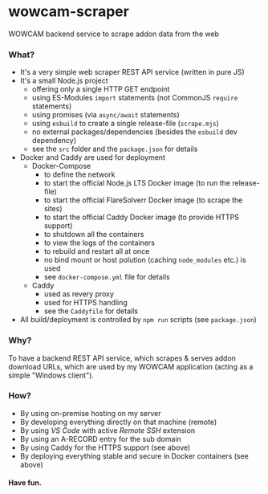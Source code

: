 # wowcam-scraper

WOWCAM backend service to scrape addon data from the web

### What?

- It's a very simple web scraper REST API service (written in pure JS)
- It's a small Node.js project
  - offering only a single HTTP GET endpoint
  - using ES-Modules `import` statements (not CommonJS `require` statements)
  - using promises (via `async/await` statements)
  - using `esbuild` to create a single release-file (`scrape.mjs`)
  - no external packages/dependencies (besides the `esbuild` dev dependency)
  - see the `src` folder and the `package.json` for details
- Docker and Caddy are used for deployment
  - Docker-Compose
    - to define the network
    - to start the official Node.js LTS Docker image (to run the release-file)
    - to start the official FlareSolverr Docker image (to scrape the sites)
    - to start the official Caddy Docker image (to provide HTTPS support)
    - to shutdown all the containers
    - to view the logs of the containers
    - to rebuild and restart all at once
    - no bind mount or host polution (caching `node_modules` etc.) is used
    - see `docker-compose.yml` file for details
  - Caddy
    - used as revery proxy
    - used for HTTPS handling
    - see the `Caddyfile` for details
- All build/deployment is controlled by `npm run` scripts (see `package.json`)

### Why?

To have a backend REST API service, which scrapes & serves addon download URLs,
which are used by my WOWCAM application (acting as a simple "Windows client").

### How?

- By using on-premise hosting on my server
- By developing everything directly on that machine (remote)
- By using _VS Code_ with active _Remote SSH_ extension
- By using an A-RECORD entry for the sub domain
- By using Caddy for the HTTPS support (see above)
- By deploying everything stable and secure in Docker containers (see above)

#### Have fun.
